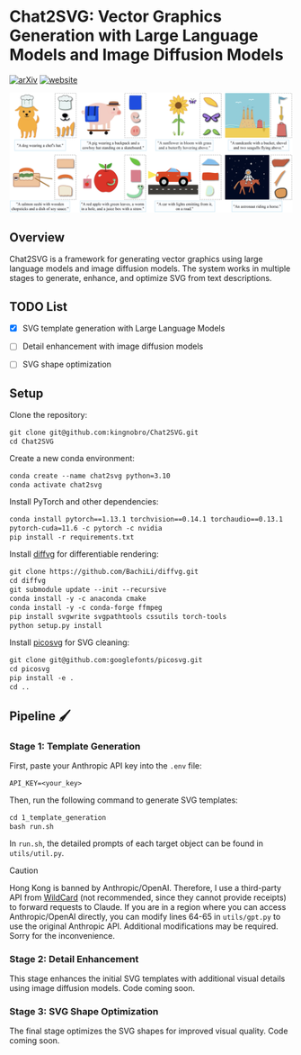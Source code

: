 # Chat2SVG: Vector Graphics Generation with Large Language Models and Image Diffusion Models

[![arXiv](https://img.shields.io/badge/arXiv-2312.16476-b31b1b.svg)](https://arxiv.org/abs/2411.16602)
[![website](https://img.shields.io/badge/Website-Gitpage-4CCD99)](https://chat2svg.github.io/)

![title](./assets/teaser.png)

## Overview

Chat2SVG is a framework for generating vector graphics using large language models and image diffusion models. The system works in multiple stages to generate, enhance, and optimize SVG from text descriptions.


## TODO List
- [x] SVG template generation with Large Language Models
- [ ] Detail enhancement with image diffusion models
- [ ] SVG shape optimization


## Setup
Clone the repository:
```shell
git clone git@github.com:kingnobro/Chat2SVG.git
cd Chat2SVG
```

Create a new conda environment:
```shell
conda create --name chat2svg python=3.10
conda activate chat2svg
```

Install PyTorch and other dependencies:
```shell
conda install pytorch==1.13.1 torchvision==0.14.1 torchaudio==0.13.1 pytorch-cuda=11.6 -c pytorch -c nvidia
pip install -r requirements.txt
```

Install [diffvg](https://github.com/BachiLi/diffvg) for differentiable rendering:
```shell
git clone https://github.com/BachiLi/diffvg.git
cd diffvg
git submodule update --init --recursive
conda install -y -c anaconda cmake
conda install -y -c conda-forge ffmpeg
pip install svgwrite svgpathtools cssutils torch-tools
python setup.py install
```

Install [picosvg](https://github.com/googlefonts/picosvg) for SVG cleaning:
```shell
git clone git@github.com:googlefonts/picosvg.git
cd picosvg
pip install -e .
cd ..
```

## Pipeline 🖌

### Stage 1: Template Generation

First, paste your Anthropic API key into the `.env` file:
```shell
API_KEY=<your_key>
```

Then, run the following command to generate SVG templates:
```shell
cd 1_template_generation
bash run.sh
```
In `run.sh`, the detailed prompts of each target object can be found in `utils/util.py`.

> [!CAUTION]
> Hong Kong is banned by Anthropic/OpenAI. Therefore, I use a third-party API from [WildCard](https://bewildcard.com/) (not recommended, since they cannot provide receipts) to forward requests to Claude. If you are in a region where you can access Anthropic/OpenAI directly, you can modify lines 64-65 in `utils/gpt.py` to use the original Anthropic API. Additional modifications may be required. Sorry for the inconvenience.

### Stage 2: Detail Enhancement
This stage enhances the initial SVG templates with additional visual details using image diffusion models. Code coming soon.

### Stage 3: SVG Shape Optimization
The final stage optimizes the SVG shapes for improved visual quality. Code coming soon.